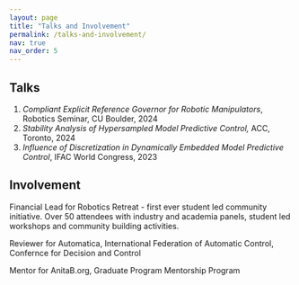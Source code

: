 ```yaml
---
layout: page
title: "Talks and Involvement"
permalink: /talks-and-involvement/
nav: true
nav_order: 5
---
```



## Talks

1. _Compliant Explicit Reference Governor for Robotic Manipulators_, Robotics Seminar, CU Boulder, 2024
2. _Stability Analysis of Hypersampled Model Predictive Control,_ ACC, Toronto, 2024
3. _Influence of Discretization in Dynamically Embedded Model Predictive Control_, IFAC World Congress, 2023



## Involvement
Financial Lead for Robotics Retreat - first ever student led community initiative. Over 50 attendees with industry and academia panels, student led workshops and community building activities. 

Reviewer for Automatica, International Federation of Automatic Control, Confernce for Decision and Control

Mentor for AnitaB.org, Graduate Program Mentorship Program

